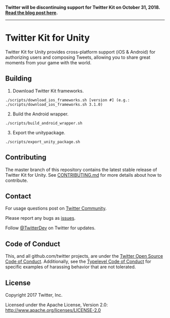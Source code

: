**Twitter will be discontinuing support for Twitter Kit on October 31, 2018. [Read the blog post here](https://blog.twitter.com/developer/en_us/topics/tools/2018/discontinuing-support-for-twitter-kit-sdk.html).**
___

# Twitter Kit for Unity

Twitter Kit for Unity provides cross-platform support (iOS & Android) for authorizing users and composing Tweets, allowing you to share great moments from your game with the world.

## Building
1. Download Twitter Kit frameworks.
```
./scripts/download_ios_frameworks.sh [version #] (e.g.: ./scripts/download_ios_frameworks.sh 3.1.0)
```
2. Build the Android wrapper.
```
./scripts/build_android_wrapper.sh
```
3. Export the unitypackage.
```
./scripts/export_unity_package.sh
```

## Contributing

The master branch of this repository contains the latest stable release of Twitter Kit for Unity. See [CONTRIBUTING.md](https://github.com/twitter/twitter-kit-unity/blob/master/CONTRIBUTING.md) for more details about how to contribute.

## Contact

For usage questions post on [Twitter Community](https://twittercommunity.com/c/publisher/twitter).

Please report any bugs as [issues](https://github.com/twitter/twitter-kit-unity/issues).

Follow [@TwitterDev](http://twitter.com/twitterdev) on Twitter for updates.

## Code of Conduct

This, and all github.com/twitter projects, are under the [Twitter Open Source Code of Conduct](https://github.com/twitter/code-of-conduct/blob/master/code-of-conduct.md). Additionally, see the [Typelevel Code of Conduct](http://typelevel.org/conduct) for specific examples of harassing behavior that are not tolerated.

## License

Copyright 2017 Twitter, Inc.

Licensed under the Apache License, Version 2.0: http://www.apache.org/licenses/LICENSE-2.0

